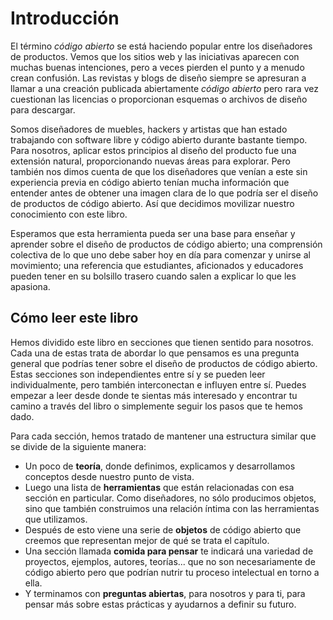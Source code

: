 Introducción
========

El término _código abierto_ se está haciendo popular entre los diseñadores de productos. Vemos que los sitios web y las iniciativas aparecen con muchas buenas intenciones, pero a veces pierden el punto y a menudo crean confusión. Las revistas y blogs de diseño siempre se apresuran a llamar a una creación publicada abiertamente _código abierto_ pero rara vez cuestionan las licencias o proporcionan esquemas o archivos de diseño para descargar.

Somos diseñadores de muebles, hackers y artistas que han estado trabajando con software libre y código abierto durante bastante tiempo. Para nosotros, aplicar estos principios al diseño del producto fue una extensión natural, proporcionando nuevas áreas para explorar. Pero también nos dimos cuenta de que los diseñadores que venían a este sin experiencia previa en código abierto tenían mucha información que entender antes de obtener una imagen clara de lo que podría ser el diseño de productos de código abierto. Así que decidimos movilizar nuestro conocimiento con este libro.

Esperamos que esta herramienta pueda ser una base para enseñar y aprender sobre el diseño de productos de código abierto; una comprensión colectiva de lo que uno debe saber hoy en día para comenzar y unirse al movimiento; una referencia que estudiantes, aficionados y educadores pueden tener en su bolsillo trasero cuando salen a explicar lo que les apasiona.

Cómo leer este libro  
-------------------------------

Hemos dividido este libro en secciones que tienen sentido para nosotros. Cada una de estas trata de abordar lo que pensamos es una pregunta general que podrías tener sobre el diseño de productos de código abierto. Estas secciones son independientes entre sí y se pueden leer individualmente, pero también interconectan e influyen entre sí. Puedes empezar a leer desde donde te sientas más interesado y encontrar tu camino a través del libro o simplemente seguir los pasos que te hemos dado.

Para cada sección, hemos tratado de mantener una estructura similar que se divide de la siguiente manera:

- Un poco de **teoría**, donde definimos, explicamos y desarrollamos conceptos desde nuestro punto de vista.
- Luego una lista de **herramientas** que están relacionadas con esa sección en particular. Como diseñadores, no sólo producimos objetos, sino que también construimos una relación íntima con las herramientas que utilizamos.
- Después de esto viene una serie de **objetos** de código abierto que creemos que representan mejor de qué se trata el capítulo.
- Una sección llamada **comida para pensar** te indicará una variedad de proyectos, ejemplos, autores, teorías... que no son necesariamente de código abierto pero que podrían nutrir tu proceso intelectual en torno a ella.
- Y terminamos con **preguntas abiertas**, para nosotros y para ti, para pensar más sobre estas prácticas y ayudarnos a definir su futuro.
